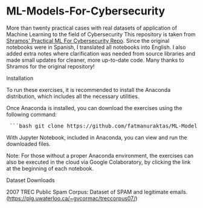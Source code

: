 # ML-Models-For-Cybersecurity
More than twenty practical cases with real datasets of application of Machine Learning to the field of Cybersecurity 
This repository is taken from [Shramos' Practical ML For Cybersecurity Repo](https://github.com/shramos/practical-ml-for-cybersecurity). Since the original notebooks were in Spanish, I translated all notebooks into English. I also added extra notes where clarification was needed from source libraries and made small updates for cleaner, more up-to-date code. Many thanks to Shramos for the original repository!

Installation

To run these exercises, it is recommended to install the Anaconda distribution, which includes all the necessary utilities.

Once Anaconda is installed, you can download the exercises using the following command:

<pre> ```bash git clone https://github.com/fatmanuraktas/ML-Models-For-Cybersecurity.git cd ML-Models-For-Cybersecurity jupyter notebook ``` </pre>

With Jupyter Notebook, included in Anaconda, you can view and run the downloaded files.

Note: For those without a proper Anaconda environment, the exercises can also be executed in the cloud via Google Colaboratory, by clicking the link at the beginning of each notebook.



Dataset Downloads

2007 TREC Public Spam Corpus: Dataset of SPAM and legitimate emails. (https://plg.uwaterloo.ca/~gvcormac/treccorpus07/)

